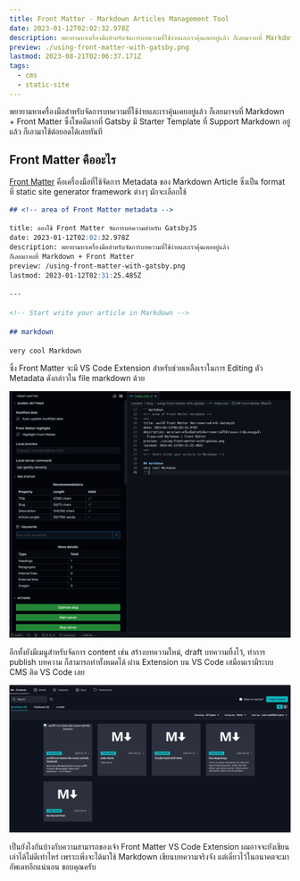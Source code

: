 ```yaml
---
title: Front Matter - Markdown Articles Management Tool
date: 2023-01-12T02:02:32.978Z
description: พยายามหาเครื่องมือสำหรับจัดการบทความที่ใช้ง่ายและเราคุ้นเคยอยู่แล้ว ก็เลยมาจบที่ Markdown + Front Matter
preview: ./using-front-matter-with-gatsby.png
lastmod: 2023-08-21T02:06:37.171Z
tags:
  - cms
  - static-site
---
```


พยายามหาเครื่องมือสำหรับจัดการบทความที่ใช้ง่ายและเราคุ้นเคยอยู่แล้ว ก็เลยมาจบที่ Markdown + Front Matter ซึ่งโชคดีมากที่ Gatsby มี Starter Template ที่ Support Markdown อยู่แล้ว ก็เอามาใช้ต่อยอดได้เลยทันที

## Front Matter คืออะไร

[Front Matter](https://frontmatter.codes/docs#overview) คือเครื่องมือที่ใช้จัดการ Metadata ของ Markdown Article
ซึ่งเป็น format ที่ static site generator framework ต่างๆ มักจะเลือกใช้

```markdown
## <!-- area of Front Matter metadata -->

title: ลองใช้ Front Matter จัดการบทความสำหรับ GatsbyJS
date: 2023-01-12T02:02:32.978Z
description: พยายามหาเครื่องมือสำหรับจัดการบทความที่ใช้ง่ายและเราคุ้นเคยอยู่แล้ว
ก็เลยมาจบที่ Markdown + Front Matter
preview: /using-front-matter-with-gatsby.png
lastmod: 2023-01-12T02:31:25.485Z

---

<!-- Start write your article in Markdown -->

## markdown

very cool Markdown
```

ซึ่ง Front Matter จะมี VS Code Extension สำหรับช่วยเหลือเราในการ Editing ตัว Metadata ดังกล่าวใน file markdown ด้วย

![screenshot](./screen-shot-1.png)

อีกทั้งยังมีเมนูสำหรับจัดการ content เช่น สร้างบทความใหม่, draft บทความทิ้งไว้, ทำการ publish บทความ ก็สามารถทำทั้งหมดได้
ผ่าน Extension บน VS Code เสมือนเรามีระบบ CMS ติด VS Code เลย

![menu-screenshot](./screen-shot-2.png)

เป็นยังไงกันบ้างกับความสามารถของเจ้า Front Matter VS Code Extension ผมอาจจะยังเขียนเล่าได้ไม่ดีเท่าไหร่ เพราะเพิ่งจะได้มาใช้ Markdown เขียนบทความจริงจัง
แต่เดี๋ยวไว้ในอนาคตจะมาอัพเดทอีกแน่นอน ขอบคุณครับ
